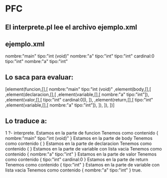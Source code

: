 PFC
===

El interprete.pl lee el archivo ejemplo.xml
--------------------------------------------

ejemplo.xml
-----------

<funcion> nombre:"main" tipo:"int (void)"
	<body>
		<declaracion>
			<variable> nombre:"a" tipo:"int"</variable>
			<valor> tipo:"int" cardinal:0</valor>
		</declaracion>
		<return> tipo:"int"
			<variable> nombre:"a" tipo:"int"</variable>
		</return>
	</body>
</funcion>

Lo saca para evaluar:
---------------------

[element(funcion,[],[ nombre:"main" tipo:"int (void)"
	,element(body,[],[
   		,element(declaracion,[],[
        	,element(variable,[],[ nombre:"a" tipo:"int"]),
          	,element(valor,[],[ tipo:"int" cardinal:0]),
      	]),
      	,element(return,[],[ tipo:"int"
        	,element(variable,[],[ nombre:"a" tipo:"int"]),
      	]),
   	]),
])]

Lo traduce a:
-------------
1 ?- interprete.
Estamos en la parte de funcion
Tenemos como contenido {  nombre:"main" tipo:"int (void)"
    }
Estamos en la parte de body
Tenemos como contenido { 
       }
Estamos en la parte de declaracion
Tenemos como contenido { 
           }
Estamos en la parte de variable con lista vacia
Tenemos como contenido {  nombre:"a" tipo:"int" }
Estamos en la parte de valor
Tenemos como contenido {  tipo:"int" cardinal:0 }
Estamos en la parte de return
Tenemos como contenido {  tipo:"int"
           }
Estamos en la parte de variable con lista vacia
Tenemos como contenido {  nombre:"a" tipo:"int" }
true.